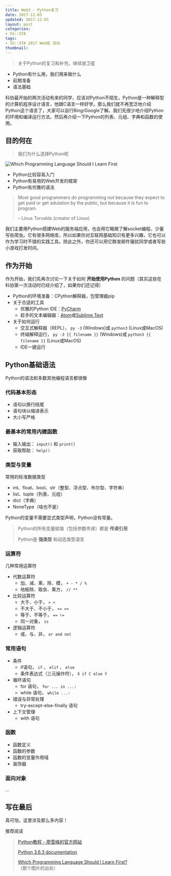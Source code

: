 ```yaml
---
title: Web3 - Python复习
date: 2017-12-03
updated: 2017-12-03
layout: post
categories:
- SS::STA
tags:
- SS::STA 2017 Web组 活动
thumbnail:
---
```


> 关于Python的复习和补充，继续放卫星

- Python有什么用，我们用来做什么
- 前期准备
- 语法基础

科协最开始的两次活动有来的同学，应该对Python不陌生。Python是一种解释型的计算机程序设计语言，他跟C语言一样好学。那么我们就不再宽泛地介绍Python这个语言了，大家可以自行Bing/Google了解。我们先很少地介绍Python的环境和编译运行方法，然后再介绍一下Python的列表、元组、字典和函数的使用。

## 目的何在

> 我们为什么选择Python呢

![Which Programming Language Should I Learn First](https://oss.keybrl.com/images/SSSTA-Web3/which-programming-language-should-i-learn-first-infographic.png)

- Python比较容易入门
- Python有易用的Web开发的框架
- Python有优雅的语法

> Most good programmers do programming not because they expect to get paid or get adulation by the public, but because it is fun to program.
>
> – Linus Torvalds (creator of Linux)

我们主要用Python搭建Web的服务端应用，也会用它略微了解socket编程、少量写些爬虫。它有很多网络库，所以如果你对互联网基础知识有更多兴趣，它也可以作为学习时不错的实践工具。除此之外，你还可以用它群发邮件骚扰同学或者写些小游戏打发时间。

## 作为开始

作为开始，我们先再次讨论一下关于如何 **开始使用Python** 的问题（其实这些在科协第一次活动时已经介绍了，如果你们还记得）

- Python的环境准备：CPython解释器，包管理器pip
- 关于合适的工具
  - 优雅的Python IDE：[PyCharm](https://www.jetbrains.com/pycharm/)
  - 趁手的文本编辑器：[Atom](https://atom.io/)或[Sublime Text](http://www.sublimetext.com/)
- 关于如何运行
  - 交互式解释器（REPL）， `py -3` (Windows)或 `python3` (Linux或MacOS)
  - 终端解释运行， `py -3 {{ filename }}` (Windows)或 `python3 {{ filename }}` (Linux或MacOS)
  - IDE一键运行

## Python基础语法

Python的语法和多数其他编程语言都很像

### 代码基本形态

- 语句以换行结尾
- 语句块以缩进表示
- 大小写严格

### 最基本的常用内建函数

- 输入输出： `input()` 和 `print()`
- 获取帮助： `help()`

### 类型与变量

常用的标准数据类型

- int、float、bool、str（整型、浮点型、布尔型、字符串）
- list、tuple（列表、元组）
- dict（字典）
- NoneType（啥也不是）

Python的变量不需要显式类型声明，Python没有常量。

> Python的所有变量赋值（包括参数传递）都是 **传递引用**
>
> Python是 **强类型** 和动态类型语言

### 运算符

几种常用运算符

- 代数运算符
  - 加、减、乘、除、模， `+ - * / %`
  - 地板除、取余、乘方， `// **`
- 比较运算符
  - 大于、小于， `> <`
  - 不大于、不小于， `<= >=`
  - 等于、不等于， `== !=`
  - 同一对象， `is`
- 逻辑运算符
  - 或、与、非， `or and not`

### 常用语句

- 条件
  - if语句， `if` 、 `elif` 、 `else`
  - 条件表达式（三元操作符）， `X if C else Y`
- 循环语句
  - for 语句， `for ... in ...:`
  - while 语句， `while ...:`
- 错误与异常处理
  - try-except-else-finally 语句
- 上下文管理
  - with 语句

### 函数

- 函数定义
- 函数的参数
- 函数的变量作用域
- 装饰器

### 面向对象

...

## 写在最后

真可怕，这里涉及那么多内容！

推荐阅读

> [Python教程 - 廖雪峰的官方网站](https://www.liaoxuefeng.com/wiki/0014316089557264a6b348958f449949df42a6d3a2e542c000)
>
> [Python 3.6.3 documentation](https://docs.python.org/3/)
>
> [Which Programming Language Should I Learn First?](http://carlcheo.com/startcoding)（那个图片的出处）
